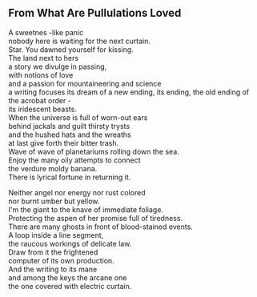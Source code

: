 From What Are Pullulations Loved
--------------------------------
A sweetnes -like panic  
nobody here is waiting for the next curtain.  
Star. You dawned yourself for kissing.  
The land next to hers  
a story we divulge in passing,  
with notions of love  
and a passion for mountaineering and science  
a writing focuses its dream of a new ending, its ending, the old ending of the acrobat order -  
its iridescent beasts.  
When the universe is full of worn-out ears  
behind jackals and guilt thirsty trysts  
and the hushed hats and the wreaths  
at last give forth their bitter trash.  
Wave of wave of planetariums rolling down the sea.  
Enjoy the many oily attempts to connect  
the verdure moldy banana.  
There is lyrical fortune in returning it.  
  
Neither angel nor energy nor rust colored  
nor burnt umber but yellow.  
I'm the giant to the knave of immediate foliage.  
Protecting the aspen of her promise full of tiredness.  
There are many ghosts in front of blood-stained events.  
A loop inside a line segment,  
the raucous workings of delicate law.  
Draw from it the frightened  
computer of its own production.  
And the writing to its mane  
and among the keys the arcane one  
the one covered with electric curtain.  
